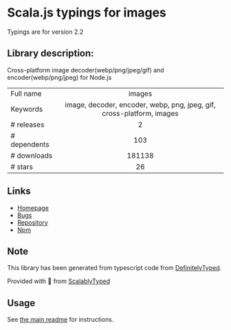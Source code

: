 
# Scala.js typings for images

Typings are for version 2.2

## Library description:
Cross-platform image decoder(webp/png/jpeg/gif) and encoder(webp/png/jpeg) for Node.js

|                    |                 |
| ------------------ | :-------------: |
| Full name          | images |
| Keywords           | image, decoder, encoder, webp, png, jpeg, gif, cross-platform, images |
| # releases         | 2 |
| # dependents       | 103 |
| # downloads        | 181138 |
| # stars            | 26 |

## Links
- [Homepage](https://github.com/zhangyuanwei/node-images#readme)
- [Bugs](https://github.com/zhangyuanwei/node-images/issues)
- [Repository](https://github.com/zhangyuanwei/node-images)
- [Npm](https://www.npmjs.com/package/images)
    


## Note
This library has been generated from typescript code from [DefinitelyTyped](https://definitelytyped.org).

Provided with :purple_heart: from [ScalablyTyped](https://github.com/oyvindberg/ScalablyTyped)

## Usage
See [the main readme](../../readme.md) for instructions.


